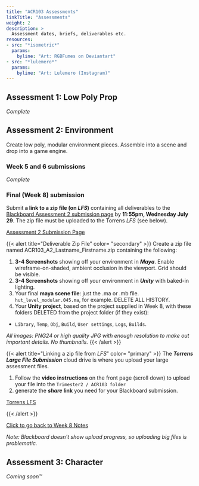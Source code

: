 ```yaml
---
title: "ACR103 Assessments"
linkTitle: "Assessments"
weight: 2
description: >
  Assessment dates, briefs, deliverables etc.
resources:
- src: "*isometric*"
  params:
    byline: "Art: RGBFumes on Deviantart"
- src: "*lulemero*"
  params:
    byline: "Art: Lulemero (Instagram)"
---
```


## Assessment 1: Low Poly Prop

_Complete_

<!--  > READ THE DELIVERABLES CAREFULLY: Every trimester students lose easy marks by skimming the deliverable details. Use the right settings, note the number of images and types of files to submit!

Your task is to model a high quality, low-polygon-count model from one of the concepts provided below:

{{< imgproc assess_1_concepts_a Resize "300x" Link "assess_1_concepts_a.png" >}}
Click for high resolution verison.
{{< /imgproc >}}


### Due Dates:
**Week 2 Deliverables** 
* Blockout and answers due in duscission forums by **6pm Wednesday Jun 17**
* Classmate comments due **midday Thursday Jun 18**.

**Week 4 Deliverables**  

Final images and Maya project **11:55pm Sunday Jun 28, end of Week 4.**

### Week 2 submission details

You need to have **blocked out your model** in sufficient detail to communicate the concept well through the silhouette:no fine detail yet, but it should communicate the object type, its proportions, and whether it's dynamic or very rigid, hand or machine made, realistic or cartoony, focussed on charm or accuracy.

1. Capture **3-4 images** of your blocked out model. 
    * Screenshot them from the Maya viewport. They can be JPG or PNG
    * Choose a few angles/views that show the qualities of the model well. A 3/4 shot looking down on the model (like in the concepts) is always a good idea.
    * Enable _wireframe on shaded_ and _ambient occlusion_ in the viewport.
    * Don't submit tiny images, zoom in so your model takes up a lot of screenspace.  

2. **By Wednesday 6pm, reply to** [this post on the discussion forums](https://laureate-au.blackboard.com/webapps/discussionboard/do/message?action=list_messages&course_id=_91934_1&nav=discussion_board_entry&tab_id=&conf_id=_157930_1&forum_id=_851211_1&message_id=_2089254_1). 
    * Insert your **screenshots** into the post (not as attachments, as embedded images so we can see them)
    * Paste in a screenshot of **pureref** showing any 3D style reference you looked up.
    * In your reply, **answer these questions**. _Think about your answers carefully: half-efforts or copied answers will hurt your marks._  
      1. Describe the elements of style that you saw in the model, and sought to capture in 3D (100 words).  
      2. What were your main challenges in and blocking your chosen prop? What characteristics did you think you captured, and was there anything you weren't satisfied with? (100 words)  

3. **By Thursday 12pm (midday) comment on your classmates work:**
    * Add a **comment** on posts by **2 of your classmates**, answering:
      1. How effective do you think the student translating the concept into a 3d base mesh? (50 words)
      2. What improvements could the student make to enhance the blocked prop that was created, before moving on to detailing? (50 words)

### Week 4 submission details

#### Deliver:
1. Create a folder for your final deliverables. Call it `Firstname_Lastname_A1Final_ACR103`
2. Copy into the folder:
    * Your **final maya scene file**. In your scenes folder, find your latest `.ma` or `.mb` file.
    * The **renders and screenshots** described below
3. Zip up the folder and submit the `Firstname_Lastname_A1Final_ACR103.zip` file to the [assessment 1 page on blackboard](https://laureate-au.blackboard.com/webapps/blackboard/content/listContentEditable.jsp?content_id=_8920015_1&course_id=_91934_1)
  
**Renders:**  
Images rendered in Arnold and saved/screenshot with plenty of resolution (1280+)

**1 Hero shot** (or more). Camera angle and lighting that shows your model at its best.
**2 3/4 isometric** shots. From different 45 degree vantage points.

**Viewport shots:**
**3 orthographic shots**. Top, side and front orthographic views in Maya
  - Polygon count displayed
  - Smooth shading, wireframe on shaded, ambient occlusion on.
  - Don't shoot all three at once: hit space to enlarge each view before screenshotting.

{{< imgproc isometric_angle_rgbfumes Resize "300x">}}
Isometric projection.
{{< /imgproc >}}

Deliver PNG24 files or jpgs of at least 85% (8.5/10) compression quality.

<a class="btn btn-lg btn-primary mr-3 mb-4" href="../week4/">Back To Week 4 Notes<i class="fas fa-arrow-alt-circle-right ml-2"></i>
</a> -->

## Assessment 2: Environment

Create low poly, modular environment pieces. Assemble into a scene and drop into a game engine.

### Week 5 and 6 submissions

_Complete_

<!--  ### Week 5 submission details

Deliverable 1:

1. The chosen concept image you'll base your level off - [choose from this pinterest board](https://www.pinterest.com.au/dmacdraws/acr103/a2-environments/) (except the cgart/DOFUS room)
2. A sketch of the pieces you plan to use (digital or traditional)
3. A sketch of the pieces used in at least one area of your level, better with 2. Consider units, how things join, adding variety.

> Your images should be at least 1000 pixels wide, and exported as 24bit PNGS or JGPS at 85% plus quality (photoshop file->export->export as). 

Reply to [my thread in the subject forums](https://laureate-au.blackboard.com/webapps/discussionboard/do/forum?action=list_threads&course_id=_91934_1&nav=discussion_board_entry&conf_id=_157930_1&forum_id=_851214_1), and add your images to the post. Use the insert image button, not insert attachment.

<a class="btn btn-lg btn-primary mr-3 mb-4" href="https://laureate-au.blackboard.com/webapps/discussionboard/do/forum?action=list_threads&course_id=_91934_1&nav=discussion_board_entry&conf_id=_157930_1&forum_id=_851214_1">Week 5 Submission Thread<i class="fas fa-arrow-alt-circle-right ml-2"></i></a>  

[Click here to return to the WEEK 5 NOTES.](../week5/#due-this-week) -->

<!-- ### Week 6 submission details

1. Revised sketch of the pieces, incorporating the feedback for your pieces/modules.
2.
Maya file of your blocked out pieces with proper pivot points
-->

### Final (Week 8) submission

Submit **a link to a zip file (on _LFS_)** containing all deliverables to the [Blackboard Assessment 2 submission page](https://laureate-au.blackboard.com/webapps/blackboard/content/listContentEditable.jsp?content_id=_8920016_1&course_id=_91934_1) by **11:55pm, Wednesday July 29**. The zip file must be uploaded to the Torrens _LFS_ (see below).

<a class="btn btn-lg btn-primary mr-3 mb-4" href="https://laureate-au.blackboard.com/webapps/blackboard/content/listContentEditable.jsp?content_id=_8920016_1&course_id=_91934_1" target="_blank">Assessment 2 Submission Page<i class="fas fa-arrow-alt-circle-right ml-2"></i></a>

{{< alert title="Deliverable Zip File" color= "secondary" >}}
Create a zip file named ACR103_A2_Lastname_Firstname.zip containing the following:  
  
1. **3-4 Screenshots** showing off your environment in _**Maya**_. Enable wireframe-on-shaded, ambient occlusion in the viewport. Grid should be visible. 
2. **3-4 Screenshots** showing off your environment in _**Unity**_ with baked-in lighting.
2. Your final **maya scene file**: just the .ma or .mb file. `hut_level_modular.045.ma`, for example. DELETE ALL HISTORY.   
3. Your **Unity project**, based on the project supplied in Week 8, with these folders DELETED from the project folder (if they exist):  
  - `Library`, `Temp`, `Obj`, `Build`, `User settings`, `Logs`, `Builds`.

_All images: PNG24 or high quality JPG with enough resolution to make out important details. No thumbnails._
{{< /alert >}}

{{< alert title="Linking a zip file from _LFS_" color= "primary" >}}
The **_Torrens Large File Submission_** cloud drive is where you upload your large assessment files. 

1. Follow the **video instructions** on the front page (scroll down) to upload your file into the `Trimester2 / ACR103 folder`  
2. generate the **_share_ link** you need for your Blackboard submission.  
  
<a class="btn btn-lg btn-primary mr-3 mb-4" href="https://lfs.torrens.edu.au" target="_blank">Torrens LFS<i class="fas fa-arrow-alt-circle-right ml-2"></i></a>

{{< /alert >}}

[ Click to go back to Week 8 Notes](../week8/#a2-submission)

_Note: Blackboard doesn't show upload progress, so uploading big files is problematic._

## Assessment 3: Character

_Coming soon™_